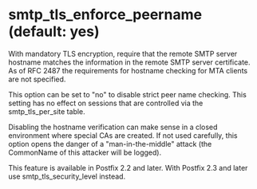 # smtp_tls_enforce_peername (default: yes)
 With mandatory TLS encryption, require that the remote SMTP
server hostname matches the information in the remote SMTP server
certificate. As of RFC 2487 the requirements for hostname checking
for MTA clients are not specified. 


 This option can be set to "no" to disable strict peer name
checking. This setting has no effect on sessions that are controlled
via the smtp\_tls\_per\_site table. 


 Disabling the hostname verification can make sense in a closed
environment where special CAs are created. If not used carefully,
this option opens the danger of a "man-in-the-middle" attack (the
CommonName of this attacker will be logged). 


 This feature is available in Postfix 2.2 and later. With
Postfix 2.3 and later use smtp\_tls\_security\_level instead. 



